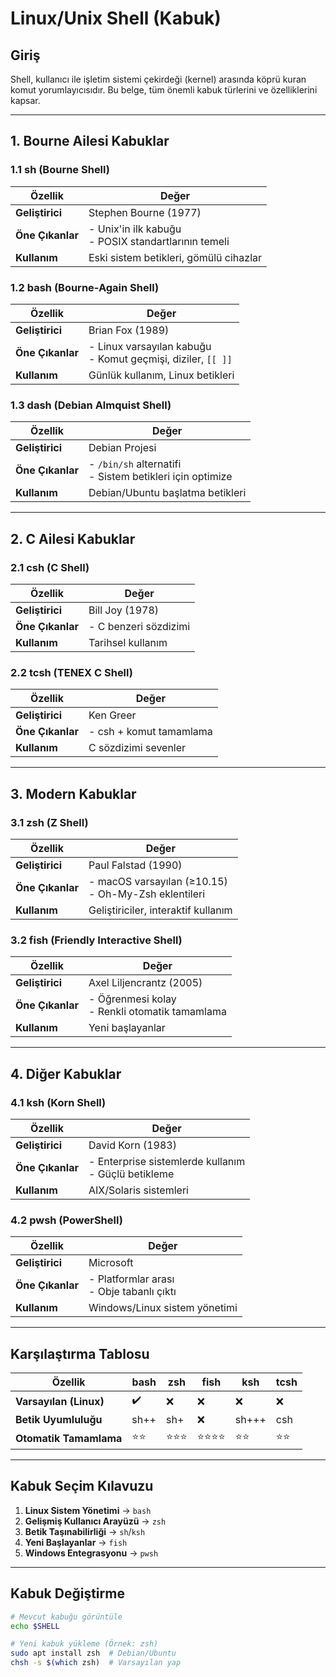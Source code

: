 # Linux/Unix Shell (Kabuk)

## Giriş
Shell, kullanıcı ile işletim sistemi çekirdeği (kernel) arasında köprü kuran komut yorumlayıcısıdır. Bu belge, tüm önemli kabuk türlerini ve özelliklerini kapsar.

---

## 1. Bourne Ailesi Kabuklar

### 1.1 sh (Bourne Shell)
| Özellik       | Değer                                                                 |
|---------------|-----------------------------------------------------------------------|
| **Geliştirici** | Stephen Bourne (1977)                                                |
| **Öne Çıkanlar** | - Unix'in ilk kabuğu<br>- POSIX standartlarının temeli               |
| **Kullanım**    | Eski sistem betikleri, gömülü cihazlar                               |

### 1.2 bash (Bourne-Again Shell)
| Özellik       | Değer                                                                 |
|---------------|-----------------------------------------------------------------------|
| **Geliştirici** | Brian Fox (1989)                                                     |
| **Öne Çıkanlar** | - Linux varsayılan kabuğu<br>- Komut geçmişi, diziler, `[[ ]]`       |
| **Kullanım**    | Günlük kullanım, Linux betikleri                                     |

### 1.3 dash (Debian Almquist Shell)
| Özellik       | Değer                                                                 |
|---------------|-----------------------------------------------------------------------|
| **Geliştirici** | Debian Projesi                                                       |
| **Öne Çıkanlar** | - `/bin/sh` alternatifi<br>- Sistem betikleri için optimize           |
| **Kullanım**    | Debian/Ubuntu başlatma betikleri                                     |

---

## 2. C Ailesi Kabuklar

### 2.1 csh (C Shell)
| Özellik       | Değer                                                                 |
|---------------|-----------------------------------------------------------------------|
| **Geliştirici** | Bill Joy (1978)                                                      |
| **Öne Çıkanlar** | - C benzeri sözdizimi                                                |
| **Kullanım**    | Tarihsel kullanım                                                    |

### 2.2 tcsh (TENEX C Shell)
| Özellik       | Değer                                                                 |
|---------------|-----------------------------------------------------------------------|
| **Geliştirici** | Ken Greer                                                            |
| **Öne Çıkanlar** | - csh + komut tamamlama                                              |
| **Kullanım**    | C sözdizimi sevenler                                                 |

---

## 3. Modern Kabuklar

### 3.1 zsh (Z Shell)
| Özellik       | Değer                                                                 |
|---------------|-----------------------------------------------------------------------|
| **Geliştirici** | Paul Falstad (1990)                                                  |
| **Öne Çıkanlar** | - macOS varsayılan (≥10.15)<br>- Oh-My-Zsh eklentileri               |
| **Kullanım**    | Geliştiriciler, interaktif kullanım                                  |

### 3.2 fish (Friendly Interactive Shell)
| Özellik       | Değer                                                                 |
|---------------|-----------------------------------------------------------------------|
| **Geliştirici** | Axel Liljencrantz (2005)                                             |
| **Öne Çıkanlar** | - Öğrenmesi kolay<br>- Renkli otomatik tamamlama                     |
| **Kullanım**    | Yeni başlayanlar                                                     |

---

## 4. Diğer Kabuklar

### 4.1 ksh (Korn Shell)
| Özellik       | Değer                                                                 |
|---------------|-----------------------------------------------------------------------|
| **Geliştirici** | David Korn (1983)                                                    |
| **Öne Çıkanlar** | - Enterprise sistemlerde kullanım<br>- Güçlü betikleme               |
| **Kullanım**    | AIX/Solaris sistemleri                                               |

### 4.2 pwsh (PowerShell)
| Özellik       | Değer                                                                 |
|---------------|-----------------------------------------------------------------------|
| **Geliştirici** | Microsoft                                                            |
| **Öne Çıkanlar** | - Platformlar arası<br>- Obje tabanlı çıktı                          |
| **Kullanım**    | Windows/Linux sistem yönetimi                                        |

---

## Karşılaştırma Tablosu

| Özellik               | bash | zsh  | fish | ksh  | tcsh |
|-----------------------|------|------|------|------|------|
| **Varsayılan (Linux)**| ✔️   | ❌   | ❌   | ❌   | ❌   |
| **Betik Uyumluluğu**  | sh++ | sh+  | ❌   | sh+++| csh  |
| **Otomatik Tamamlama**| ⭐⭐ | ⭐⭐⭐| ⭐⭐⭐⭐| ⭐⭐ | ⭐⭐  |

---

## Kabuk Seçim Kılavuzu

1. **Linux Sistem Yönetimi** → `bash`
2. **Gelişmiş Kullanıcı Arayüzü** → `zsh`
3. **Betik Taşınabilirliği** → `sh`/`ksh`
4. **Yeni Başlayanlar** → `fish`
5. **Windows Entegrasyonu** → `pwsh`

---

## Kabuk Değiştirme

```bash
# Mevcut kabuğu görüntüle
echo $SHELL

# Yeni kabuk yükleme (Örnek: zsh)
sudo apt install zsh  # Debian/Ubuntu
chsh -s $(which zsh)  # Varsayılan yap
